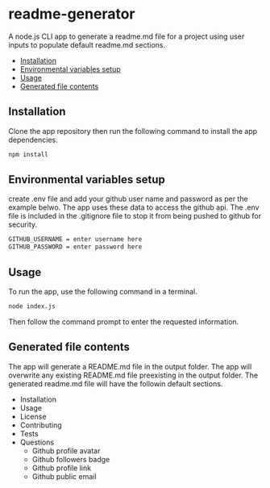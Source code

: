 # readme-generator

A node.js CLI app to generate a readme.md file for a project using user inputs to populate default readme.md sections.

- [Installation](#Installation)
- [Environmental variables setup](#Environmental-variables-setup)
- [Usage](#Usage)
- [Generated file contents](#Generated-file-contents)

## Installation

Clone the app repository then run the following command to install the app dependencies.

```sh
npm install
```

## Environmental variables setup

create .env file and add your github user name and password as per the example belwo. The app uses these data to access the github api. The .env file is included in the .gitignore file to stop it from being pushed to github for security.

```sh
GITHUB_USERNAME = enter username here
GITHUB_PASSWORD = enter password here
```

## Usage

To run the app, use the following command in a terminal.

```sh
node index.js
```

Then follow the command prompt to enter the requested information.

## Generated file contents

The app will generate a README.md file in the output folder. The app will overwrite any existing README.md file preexisting in the output folder. The generated readme.md file will have the followin default sections.

- Installation
- Usage
- License
- Contributing
- Tests
- Questions
  - Github profile avatar
  - Github followers badge
  - Github profile link
  - Github public email
